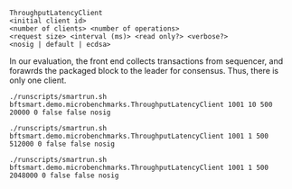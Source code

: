 
```
ThroughputLatencyClient 
<initial client id> 
<number of clients> <number of operations> 
<request size> <interval (ms)> <read only?> <verbose?> 
<nosig | default | ecdsa>
```

In our evaluation, the front end collects transactions from sequencer, and
forawrds the packaged block to the leader for consensus. Thus, there is only one
client.

```
./runscripts/smartrun.sh bftsmart.demo.microbenchmarks.ThroughputLatencyClient 1001 10 500 20000 0 false false nosig

./runscripts/smartrun.sh bftsmart.demo.microbenchmarks.ThroughputLatencyClient 1001 1 500 512000 0 false false nosig

./runscripts/smartrun.sh bftsmart.demo.microbenchmarks.ThroughputLatencyClient 1001 1 500 2048000 0 false false nosig
```
